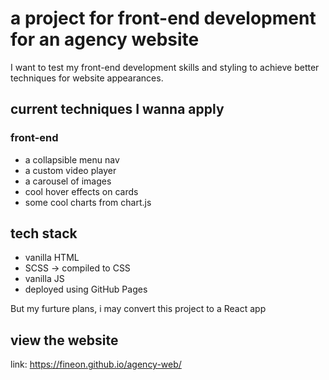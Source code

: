 # a project for front-end development for an agency website

I want to test my front-end development skills and styling to achieve better techniques for website appearances.

## current techniques I wanna apply

### front-end
- a collapsible menu nav
- a custom video player 
- a carousel of images
- cool hover effects on cards
- some cool charts from chart.js


## tech stack
- vanilla HTML
- SCSS -> compiled to CSS
- vanilla JS 
- deployed using GitHub Pages

But my furture plans, i may convert this project to a React app

## view the website 
link: https://fineon.github.io/agency-web/